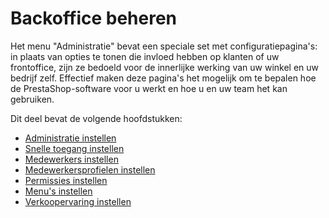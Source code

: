 # Backoffice beheren

Het menu "Administratie" bevat een speciale set met configuratiepagina's: in plaats van opties te tonen die invloed hebben op klanten of uw frontoffice, zijn ze bedoeld voor de innerlijke werking van uw winkel en uw bedrijf zelf. Effectief maken deze pagina's het mogelijk om te bepalen hoe de PrestaShop-software voor u werkt en hoe u en uw team het kan gebruiken.

Dit deel bevat de volgende hoofdstukken:

* [Administratie instellen](administratie-instellen.md)
* [Snelle toegang instellen](snelle-toegang-instellen.md)
* [Medewerkers instellen](medewerkers-instellen.md)
* [Medewerkersprofielen instellen](medewerkersprofielen-instellen.md)
* [Permissies instellen](permissies-instellen.md)
* [Menu's instellen](menus-instellen.md)
* [Verkoopervaring instellen](verkoopervaring-instellen.md)
